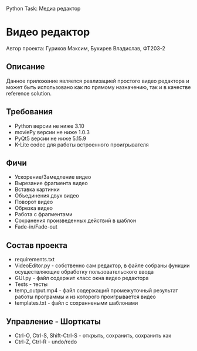 Python Task: Медиа редактор

# Видео редактор
Автор проекта: Гуриков Максим, Букирев Владислав, ФТ203-2

## Описание

Данное приложение является реализацией простого видео редактора и может быть использовано
как по прямому назначению, так и в качестве reference solution.

## Требования

* Python версии не ниже 3.10
* moviePy версии не ниже 1.0.3
* PyQt5 версии не ниже 5.15.9
* K-Lite codec для работы встроенного проигрывателя

## Фичи

* Ускорение/Замедление видео
* Вырезание фрагмента видео
* Вставка картинки
* Объединения двух видео
* Поворот видео
* Обрезка видео
* Работа с фрагментами
* Сохранения произведенных действий в шаблон
* Fade-in/Fade-out

## Состав проекта

* requirements.txt
* VideoEditor.py - собственно сам редактор, в файле собраны функции осуществляющие обработку пользовательского ввода
* GUI.py - файл содержит класс окна видео редактора
* Tests - тесты
* temp_output.mp4 - файл содержащий промежуточный результат работы программы и из которого проигрывается видео
* templates.txt - файл с сохраннеными шаблонами

## Управление - Шорткаты

* Ctrl-O, Ctrl-S, Shift-Ctrl-S - открыть, сохранить, сохранить как
* Ctrl-Z, Ctrl-R - undo/redo


